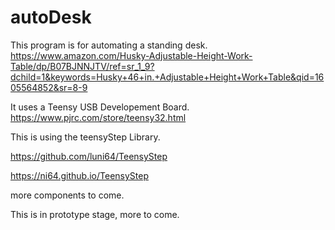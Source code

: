 # autoDesk

This program is for automating a standing desk. https://www.amazon.com/Husky-Adjustable-Height-Work-Table/dp/B07BJNNJTV/ref=sr_1_9?dchild=1&keywords=Husky+46+in.+Adjustable+Height+Work+Table&qid=1605564852&sr=8-9

It uses a Teensy USB Developement Board. https://www.pjrc.com/store/teensy32.html

This is using the teensyStep Library.

https://github.com/luni64/TeensyStep

https://ni64.github.io/TeensyStep

more components to come.

This is in prototype stage, more to come.